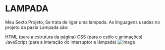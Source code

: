 # LAMPADA
Meu Sexto Projeto, Se trata de ligar uma lampada. As linguagens usadas no projeto da pasta Lampada são:

HTML (para a estrutura da página)
CSS (para o estilo e animações)
JavaScript (para a interação do interruptor e lâmpada) 
![image](https://github.com/user-attachments/assets/88e283e0-99f6-459f-aa64-95d269a2e029)
